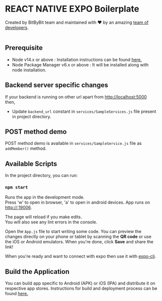 # REACT NATIVE EXPO Boilerplate

<div>
  Created by BitByBit team and maintained with ❤️ by an amazing <a href="https://www.hackerearth.com/challenges/hackathon/airbus-aerothon-40-finale/dashboard/1bfeeee/team/">team of developers</a>.
</div><br />

## Prerequisite

- Node v14.x or above : Installation instructions can be found [here.](https://nodejs.dev/learn/how-to-install-nodejs)
- Node Package Manager v6.x or above : It will be installed along with node installation.

## Backend server specific changes

If your backend is running on other url apart from [http://localhost:5000](http://localhost:5000) then,

- Update `backend_url` constant in `services/SampleServices.js` file present in project directory.

## POST method demo

POST method demo is available in `services/SampleService.js` file as `addMember()` method.

## Available Scripts

In the project directory, you can run:

### `npm start`

Runs the app in the development mode.\
Press 'w' to open in browser, 'a' to open in android devices. App runs on [http://<local-network-ip>:19006](http://<local-network-ip>:19006).

The page will reload if you make edits.\
You will also see any lint errors in the console.

Open the `App.js` file to start writing some code. You can preview the changes directly on your phone or tablet by scanning the **QR code** or use the iOS or Android emulators. When you're done, click **Save** and share the link!

When you're ready and want to connect with expo then use it with [expo-cli](https://docs.expo.io/get-started/installation).

## Build the Application

You can build app specific to Android (APK) or iOS (IPA) and distribute it on respective app stores. Instructions for build and deployment process can be found [here.](https://docs.expo.dev/build/introduction/)
